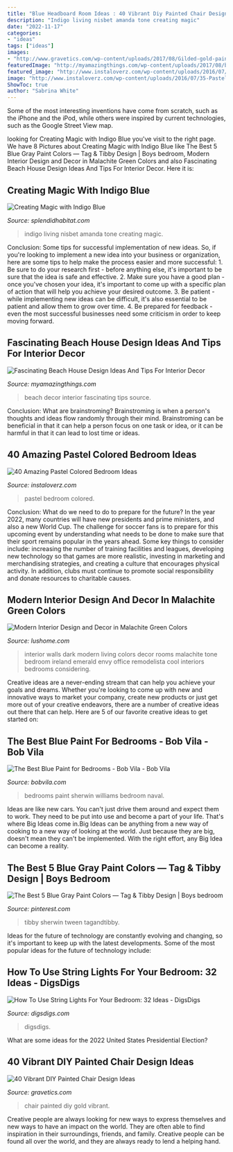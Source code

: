 ```yaml
---
title: "Blue Headboard Room Ideas : 40 Vibrant Diy Painted Chair Design Ideas"
description: "Indigo living nisbet amanda tone creating magic"
date: "2022-11-17"
categories:
- "ideas"
tags: ["ideas"]
images:
- "http://www.gravetics.com/wp-content/uploads/2017/08/Gilded-gold-painted-navy-blue-chair..jpg"
featuredImage: "http://myamazingthings.com/wp-content/uploads/2017/08/beach-style-design-4.jpg"
featured_image: "http://www.instaloverz.com/wp-content/uploads/2016/07/35-Pastel-Colored-Bedroom.jpg"
image: "http://www.instaloverz.com/wp-content/uploads/2016/07/35-Pastel-Colored-Bedroom.jpg"
ShowToc: true
author: "Sabrina White"
---
```



Some of the most interesting inventions have come from scratch, such as the iPhone and the iPod, while others were inspired by current technologies, such as the Google Street View map.

	

		
looking for Creating Magic with Indigo Blue you've visit to the right page. We have 8 Pictures about Creating Magic with Indigo Blue like The Best 5 Blue Gray Paint Colors — Tag &amp; Tibby Design | Boys bedroom, Modern Interior Design and Decor in Malachite Green Colors and also Fascinating Beach House Design Ideas And Tips For Interior Decor. Here it is:
		
    
## Creating Magic With Indigo Blue

<img loading=lazy src="https://www.splendidhabitat.com/wp-content/uploads/2013/12/Indigo-LR-Amanda-Nisbet-Hampton-Showhouse.jpg" onerror="this.onerror=null;this.src='https://tse1.mm.bing.net/th?id=OIP.NrdRkdyuKLWi3LZLuGzBPwHaK6&amp;pid=15.1';" alt="Creating Magic with Indigo Blue">

_Source: splendidhabitat.com_

>indigo living nisbet amanda tone creating magic. 

	

Conclusion: Some tips for successful implementation of new ideas.
So, if you're looking to implement a new idea into your business or organization, here are some tips to help make the process easier and more successful: 1. Be sure to do your research first - before anything else, it's important to be sure that the idea is safe and effective. 2. Make sure you have a good plan - once you've chosen your idea, it's important to come up with a specific plan of action that will help you achieve your desired outcome. 3. Be patient - while implementing new ideas can be difficult, it's also essential to be patient and allow them to grow over time. 4. Be prepared for feedback - even the most successful businesses need some criticism in order to keep moving forward. 
    
## Fascinating Beach House Design Ideas And Tips For Interior Decor

<img loading=lazy src="http://myamazingthings.com/wp-content/uploads/2017/08/beach-style-design-4.jpg" onerror="this.onerror=null;this.src='https://tse3.mm.bing.net/th?id=OIP.MwQsuWTa0sY_sq3dbfkLbwHaLH&amp;pid=15.1';" alt="Fascinating Beach House Design Ideas And Tips For Interior Decor">

_Source: myamazingthings.com_

>beach decor interior fascinating tips source. 

	

Conclusion:
What are brainstroming? Brainstroming is when a person's thoughts and ideas flow randomly through their mind. Brainstroming can be beneficial in that it can help a person focus on one task or idea, or it can be harmful in that it can lead to lost time or ideas.

    
## 40 Amazing Pastel Colored Bedroom Ideas

<img loading=lazy src="http://www.instaloverz.com/wp-content/uploads/2016/07/35-Pastel-Colored-Bedroom.jpg" onerror="this.onerror=null;this.src='https://tse4.mm.bing.net/th?id=OIP.F05d33x28NPw_mMATUKQ4gHaKy&amp;pid=15.1';" alt="40 Amazing Pastel Colored Bedroom Ideas">

_Source: instaloverz.com_

>pastel bedroom colored. 

	

Conclusion: What do we need to do to prepare for the future?
In the year 2022, many countries will have new presidents and prime ministers, and also a new World Cup. The challenge for soccer fans is to prepare for this upcoming event by understanding what needs to be done to make sure that their sport remains popular in the years ahead. Some key things to consider include: increasing the number of training facilities and leagues, developing new technology so that games are more realistic, investing in marketing and merchandising strategies, and creating a culture that encourages physical activity. In addition, clubs must continue to promote social responsibility and donate resources to charitable causes.

    
## Modern Interior Design And Decor In Malachite Green Colors

<img loading=lazy src="https://www.lushome.com/wp-content/uploads/2015/04/modern-interior-design-decorating-malachite-green-color-14.jpg" onerror="this.onerror=null;this.src='https://tse3.mm.bing.net/th?id=OIP.qH2EE6BdpM8KVSXZB4SS6wAAAA&amp;pid=15.1';" alt="Modern Interior Design and Decor in Malachite Green Colors">

_Source: lushome.com_

>interior walls dark modern living colors decor rooms malachite tone bedroom ireland emerald envy office remodelista cool interiors bedrooms considering. 

	

Creative ideas are a never-ending stream that can help you achieve your goals and dreams. Whether you're looking to come up with new and innovative ways to market your company, create new products or just get more out of your creative endeavors, there are a number of creative ideas out there that can help. Here are 5 of our favorite creative ideas to get started on: 

    
## The Best Blue Paint For Bedrooms - Bob Vila - Bob Vila

<img loading=lazy src="https://empire-s3-production.bobvila.com/slides/34181/original/Sherwin_Williams_Naval_Bedroom.jpg?1570659217" onerror="this.onerror=null;this.src='https://tse1.mm.bing.net/th?id=OIP.V5QnZh0LxgrWnS6IZp6UNgHaJ4&amp;pid=15.1';" alt="The Best Blue Paint for Bedrooms - Bob Vila - Bob Vila">

_Source: bobvila.com_

>bedrooms paint sherwin williams bedroom naval. 

	

Ideas are like new cars. You can't just drive them around and expect them to work. They need to be put into use and become a part of your life. That's where Big Ideas come in.Big Ideas can be anything from a new way of cooking to a new way of looking at the world. Just because they are big, doesn't mean they can't be implemented. With the right effort, any Big Idea can become a reality.

    
## The Best 5 Blue Gray Paint Colors — Tag &amp; Tibby Design | Boys Bedroom

<img loading=lazy src="https://i.pinimg.com/736x/61/1b/0c/611b0cccb6ab7d8923ce3b1000c375d1.jpg" onerror="this.onerror=null;this.src='https://tse4.mm.bing.net/th?id=OIP.3elkXZHKBFTUWbnnpNPcvwHaKW&amp;pid=15.1';" alt="The Best 5 Blue Gray Paint Colors — Tag &amp; Tibby Design | Boys bedroom">

_Source: pinterest.com_

>tibby sherwin tween tagandtibby. 

	

Ideas for the future of technology are constantly evolving and changing, so it's important to keep up with the latest developments. Some of the most popular ideas for the future of technology include: 

    
## How To Use String Lights For Your Bedroom: 32 Ideas - DigsDigs

<img loading=lazy src="https://www.digsdigs.com/photos/how-to-use-string-lights-for-your-bedroom-ideas-26.jpg" onerror="this.onerror=null;this.src='https://tse2.mm.bing.net/th?id=OIP.Vco5CMRXBPAH9d5jinMkgAHaLE&amp;pid=15.1';" alt="How To Use String Lights For Your Bedroom: 32 Ideas - DigsDigs">

_Source: digsdigs.com_

>digsdigs. 

	

What are some ideas for the 2022 United States Presidential Election?

    
## 40 Vibrant DIY Painted Chair Design Ideas

<img loading=lazy src="http://www.gravetics.com/wp-content/uploads/2017/08/Gilded-gold-painted-navy-blue-chair..jpg" onerror="this.onerror=null;this.src='https://tse4.mm.bing.net/th?id=OIP.U59lZe48XLfWxBvdVAA3rgHaJ3&amp;pid=15.1';" alt="40 Vibrant DIY Painted Chair Design Ideas">

_Source: gravetics.com_

>chair painted diy gold vibrant. 

	

Creative people are always looking for new ways to express themselves and new ways to have an impact on the world. They are often able to find inspiration in their surroundings, friends, and family. Creative people can be found all over the world, and they are always ready to lend a helping hand.

